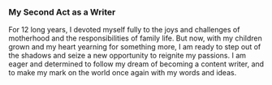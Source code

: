 ### My Second Act as a Writer
For 12 long years, I devoted myself fully to the joys and challenges of motherhood and the responsibilities of family life. But now, with my children grown and my heart yearning for something more, I am ready to step out of the shadows and seize a new opportunity to reignite my passions. I am eager and determined to follow my dream of becoming a content writer, and to make my mark on the world once again with my words and ideas.

